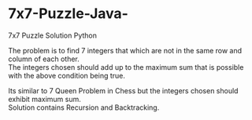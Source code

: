 # 7x7-Puzzle-Java-
7x7 Puzzle Solution Python

The problem is to find 7 integers that which are not in the same row and column of each other.                                             
The integers chosen should add up to the maximum sum that is possible with the above condition being true. 

Its similar to 7 Queen Problem in Chess but the integers chosen should exhibit maximum sum.                                               
Solution contains Recursion and Backtracking. 
